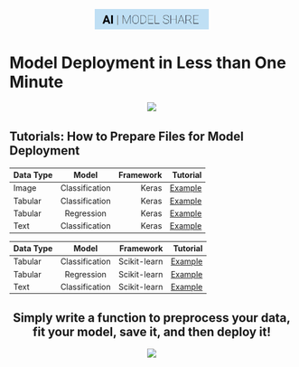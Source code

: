 <p align="center"><img width="40%" src="https://github.com/AIModelShare/aimodelshare/blob/master/docs/aimodshare_banner.jpg" /></p>

# Model Deployment in Less than One Minute
<p align="center"><img width="60%" src="https://aimodelsharecontent.s3.amazonaws.com/ModelDeploymentDiagram.jpeg" /></p>

## Tutorials: How to Prepare Files for Model Deployment
| Data Type   | Model           | Framework|Tutorial |
| ----------- |:---------------:| --------:| --------:|
| Image       | Classification  | Keras    |[Example](https://github.com/AIModelShare/aimodelshare/blob/master/tutorials/notebooks/image_classification.ipynb) |
| Tabular     | Classification  | Keras    |[Example](https://github.com/AIModelShare/aimodelshare/blob/master/tutorials/notebooks/tabular_data_classification.ipynb) |
| Tabular     | Regression      | Keras    |[Example](https://github.com/AIModelShare/aimodelshare/blob/master/tutorials/notebooks/tabular_data_regression.ipynb) |
| Text        | Classification  | Keras    |[Example](https://github.com/AIModelShare/aimodelshare/blob/master/tutorials/notebooks/text_data_classification.ipynb) |

| Data Type   | Model           | Framework|Tutorial |
| ----------- |:---------------:| --------:| --------:|
| Tabular     | Classification  | Scikit-learn    |[Example](https://github.com/AIModelShare/aimodelshare/blob/master/tutorials/notebooks/tabular_sklearn_classification.ipynb) |
| Tabular     | Regression      | Scikit-learn    |[Example](https://github.com/AIModelShare/aimodelshare/blob/master/tutorials/notebooks/tabular_sklearn_regression.ipynb) |
| Text        | Classification  | Scikit-learn    |[Example](https://github.com/AIModelShare/aimodelshare/blob/master/tutorials/notebooks/text_sklearn_classification.ipynb) |
<h2 align="center">Simply write a function to preprocess your data, fit your model, save it, and then deploy it!</h2>
<p align="center"><img width="60%" src="https://aimodelsharecontent.s3.amazonaws.com/ModelandPreprocessorObjectPreparation.jpeg" /></p>
